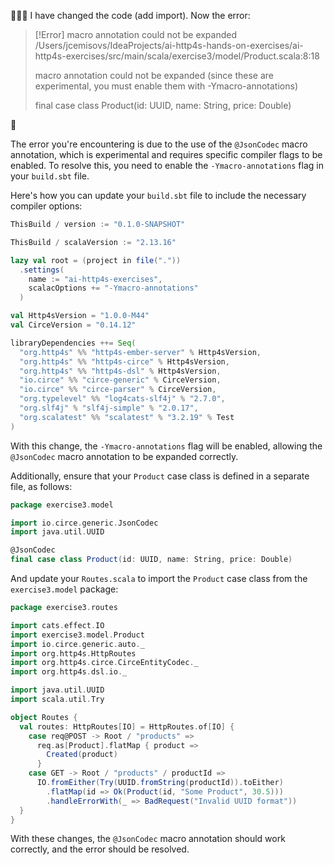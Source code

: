 👨🏻‍🎓 I have changed the code (add import). Now the error:

> [!Error] macro annotation could not be expanded
> /Users/jcemisovs/IdeaProjects/ai-http4s-hands-on-exercises/ai-http4s-exercises/src/main/scala/exercise3/model/Product.scala:8:18
> 
> macro annotation could not be expanded (since these are experimental, you must enable them with -Ymacro-annotations)
> 
> final case class Product(id: UUID, name: String, price: Double)

🤖

The error you're encountering is due to the use of the `@JsonCodec` macro annotation, which is experimental and requires specific compiler flags to be enabled. To resolve this, you need to enable the `-Ymacro-annotations` flag in your `build.sbt` file.

Here's how you can update your `build.sbt` file to include the necessary compiler options:

```scala build.sbt
ThisBuild / version := "0.1.0-SNAPSHOT"

ThisBuild / scalaVersion := "2.13.16"

lazy val root = (project in file("."))
  .settings(
    name := "ai-http4s-exercises",
    scalacOptions += "-Ymacro-annotations"
  )

val Http4sVersion = "1.0.0-M44"
val CirceVersion = "0.14.12"

libraryDependencies ++= Seq(
  "org.http4s" %% "http4s-ember-server" % Http4sVersion,
  "org.http4s" %% "http4s-circe" % Http4sVersion,
  "org.http4s" %% "http4s-dsl" % Http4sVersion,
  "io.circe" %% "circe-generic" % CirceVersion,
  "io.circe" %% "circe-parser" % CirceVersion,
  "org.typelevel" %% "log4cats-slf4j" % "2.7.0",
  "org.slf4j" % "slf4j-simple" % "2.0.17",
  "org.scalatest" %% "scalatest" % "3.2.19" % Test
)
```

With this change, the `-Ymacro-annotations` flag will be enabled, allowing the `@JsonCodec` macro annotation to be expanded correctly.

Additionally, ensure that your `Product` case class is defined in a separate file, as follows:

```scala src/main/scala/exercise3/model/Product.scala
package exercise3.model

import io.circe.generic.JsonCodec
import java.util.UUID

@JsonCodec
final case class Product(id: UUID, name: String, price: Double)
```

And update your `Routes.scala` to import the `Product` case class from the `exercise3.model` package:

```scala src/main/scala/exercise3/routes/Routes.scala
package exercise3.routes

import cats.effect.IO
import exercise3.model.Product
import io.circe.generic.auto._
import org.http4s.HttpRoutes
import org.http4s.circe.CirceEntityCodec._
import org.http4s.dsl.io._

import java.util.UUID
import scala.util.Try

object Routes {
  val routes: HttpRoutes[IO] = HttpRoutes.of[IO] {
    case req@POST -> Root / "products" =>
      req.as[Product].flatMap { product =>
        Created(product)
      }
    case GET -> Root / "products" / productId =>
      IO.fromEither(Try(UUID.fromString(productId)).toEither)
        .flatMap(id => Ok(Product(id, "Some Product", 30.5)))
        .handleErrorWith(_ => BadRequest("Invalid UUID format"))
  }
}
```

With these changes, the `@JsonCodec` macro annotation should work correctly, and the error should be resolved.